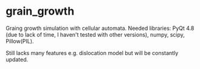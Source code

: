 grain_growth
============

Graing growth simulation with cellular automata.
Needed libraries: PyQt 4.8 (due to lack of time, I haven't tested with other versions), numpy, scipy, Pillow(PIL).

Still lacks many features e.g. dislocation model but will be constantly updated.
